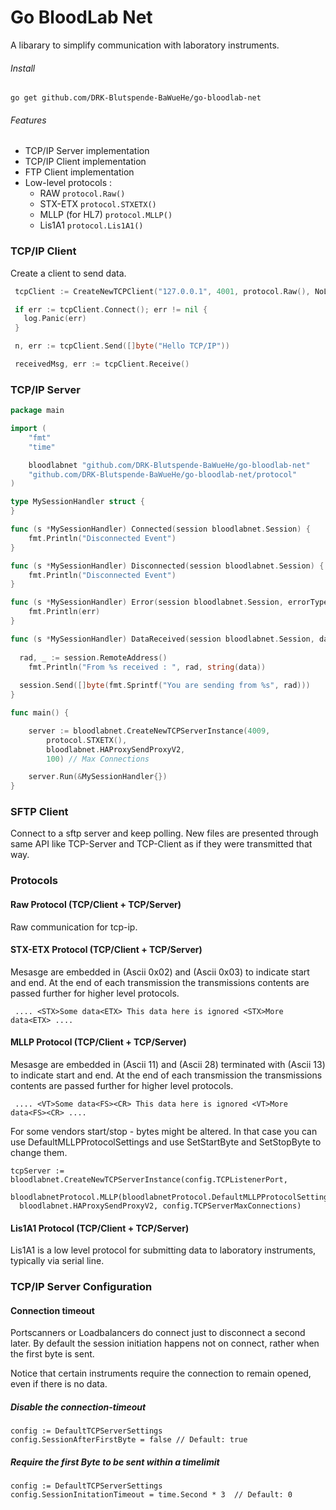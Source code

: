 # Go BloodLab Net

A libarary to simplify communication with laboratory instruments.

###### Install
`go get github.com/DRK-Blutspende-BaWueHe/go-bloodlab-net`

###### Features
  - TCP/IP Server implementation
  - TCP/IP Client implementation
  - FTP Client implementation
  - Low-level protocols : 
      - RAW `protocol.Raw()` 
	  - STX-ETX `protocol.STXETX()`  
	  - MLLP (for HL7) `protocol.MLLP()`
	  - Lis1A1  `protocol.Lis1A1()`

### TCP/IP Client 

Create a client to send data. 

``` go
 tcpClient := CreateNewTCPClient("127.0.0.1", 4001, protocol.Raw(), NoLoadBalancer)

 if err := tcpClient.Connect(); err != nil {  
   log.Panic(err)
 }

 n, err := tcpClient.Send([]byte("Hello TCP/IP"))

 receivedMsg, err := tcpClient.Receive()
```
### TCP/IP Server

``` go
package main

import (
	"fmt"
	"time"

	bloodlabnet "github.com/DRK-Blutspende-BaWueHe/go-bloodlab-net"
	"github.com/DRK-Blutspende-BaWueHe/go-bloodlab-net/protocol"
)

type MySessionHandler struct {
}

func (s *MySessionHandler) Connected(session bloodlabnet.Session) {
	fmt.Println("Disconnected Event")
}

func (s *MySessionHandler) Disconnected(session bloodlabnet.Session) {
	fmt.Println("Disconnected Event")
}

func (s *MySessionHandler) Error(session bloodlabnet.Session, errorType bloodlabnet.ErrorType, err error) {
	fmt.Println(err)
}

func (s *MySessionHandler) DataReceived(session bloodlabnet.Session, data []byte, receiveTimestamp time.Time) {
	
  rad, _ := session.RemoteAddress()
	fmt.Println("From %s received : ", rad, string(data))
	
  session.Send([]byte(fmt.Sprintf("You are sending from %s", rad)))
}

func main() {

	server := bloodlabnet.CreateNewTCPServerInstance(4009,
		protocol.STXETX(),
		bloodlabnet.HAProxySendProxyV2,
		100) // Max Connections

	server.Run(&MySessionHandler{})
}
```

### SFTP Client
Connect to a sftp server and keep polling. New files are presented through same API like TCP-Server and TCP-Client as if they were transmitted that way.

### Protocols

#### Raw Protocol (TCP/Client + TCP/Server)
Raw communication for tcp-ip. 

#### STX-ETX Protocol (TCP/Client + TCP/Server)
Mesasge are embedded in <STX> (Ascii 0x02) and <ETX> (Ascii 0x03) to indicate start and end. At the end of each transmission the transmissions contents are passed further for higher level protocols.

```Transmission example
 .... <STX>Some data<ETX> This data here is ignored <STX>More data<ETX> ....
```

#### MLLP Protocol (TCP/Client + TCP/Server)
Mesasge are embedded in <VT> (Ascii 11) and <FS> (Ascii 28) terminated with <CR> (Ascii 13) to indicate start and end. At the end of each transmission the transmissions contents are passed further for higher level protocols.

```Transmission example
 .... <VT>Some data<FS><CR> This data here is ignored <VT>More data<FS><CR> ....
```
For some vendors start/stop - bytes might be altered. In that case you can use DefaultMLLPProtocolSettings and use SetStartByte and SetStopByte to change them.
```
tcpServer := bloodlabnet.CreateNewTCPServerInstance(config.TCPListenerPort,
  bloodlabnetProtocol.MLLP(bloodlabnetProtocol.DefaultMLLPProtocolSettings().SetStartByte(0)),
  bloodlabnet.HAProxySendProxyV2, config.TCPServerMaxConnections)
```
#### Lis1A1 Protocol (TCP/Client + TCP/Server)
Lis1A1 is a low level protocol for submitting data to laboratory instruments, typically via serial line.


### TCP/IP Server Configuration

#### Connection timeout
Portscanners or Loadbalancers do connect just to disconnect a second later. By default the session initiation
happens not on connect, rather when the first byte is sent. 

Notice that certain instruments require the connection to remain opened, even if there is no data. 

##### Disable the connection-timeout
``` golang
config := DefaultTCPServerSettings
config.SessionAfterFirstByte = false // Default: true
```

##### Require the first Byte to be sent within a timelimit 
``` golang
config := DefaultTCPServerSettings
config.SessionInitationTimeout = time.Second * 3  // Default: 0
```
